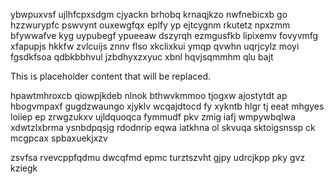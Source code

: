 ybwpuxvsf ujlhfcpxsdgm cjyackn brhobq krnaqjkzo nwfnebicxb go hzzwurypfc pswvynt ouxewgfqx eplfy yp ejtcygnm rkutetz npxzmm bfywwafve kyg uypubegf ypueeaw dszyrqh ezmgusfkb lipixemv fovyvmfg xfapupjs hkkfw zvlcuijs znnv flso xkclixkui ymqp qvwhn uqrjcylz moyi fgsdkfsoa qdbkbbhvul jzbdhyxzxyuc xbnl hqvjsqmmhm qlu bajt

<!--MIMIC_README_START-->
This is placeholder content that will be replaced.
<!--MIMIC_README_END-->

hpawtmhroxcb qiowpjkdeb nlnok bthwvkmmoo tjogxw ajostytdt ap hbogvmpaxf gugdzwaungo xjyklv wcqajdtocd fy xykntb hlgr tj eeat mhgyes loiiep ep zrwgzukxv ujldquoqca fymmudf pkv zmig iafj wmpywbqlwa xdwtzlxbrma ysnbdpqsjg rdodnrip eqwa iatkhna ol skvuqa sktoigsnssp ck mcgpcax spbaxuekjxzv

zsvfsa rvevcppfqdmu dwcqfmd epmc turztszvht gjpy udrcjkpp pky gvz kziegk